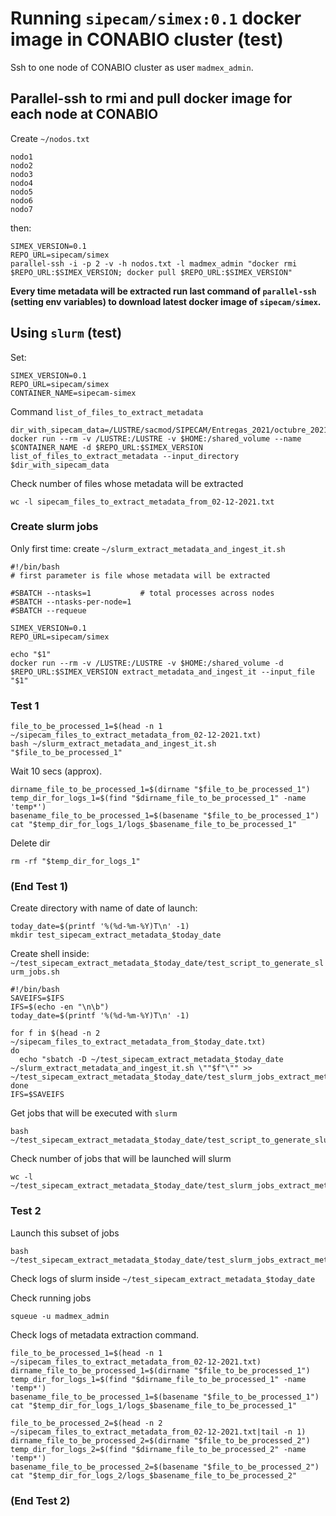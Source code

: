# Running `sipecam/simex:0.1` docker image in CONABIO cluster (test)

Ssh to one node of CONABIO cluster as user `madmex_admin`.

## Parallel-ssh to rmi and pull docker image for each node at CONABIO

Create `~/nodos.txt`

```
nodo1
nodo2
nodo3
nodo4
nodo5
nodo6
nodo7
```

then:

```
SIMEX_VERSION=0.1
REPO_URL=sipecam/simex
parallel-ssh -i -p 2 -v -h nodos.txt -l madmex_admin "docker rmi $REPO_URL:$SIMEX_VERSION; docker pull $REPO_URL:$SIMEX_VERSION"
```

**Every time metadata will be extracted run last command of `parallel-ssh` (setting env variables) to download latest docker image of `sipecam/simex`.**


## Using `slurm` (test)

Set:

```
SIMEX_VERSION=0.1
REPO_URL=sipecam/simex
CONTAINER_NAME=sipecam-simex
```

Command `list_of_files_to_extract_metadata`

```
dir_with_sipecam_data=/LUSTRE/sacmod/SIPECAM/Entregas_2021/octubre_2021/SIPECAM/
docker run --rm -v /LUSTRE:/LUSTRE -v $HOME:/shared_volume --name $CONTAINER_NAME -d $REPO_URL:$SIMEX_VERSION list_of_files_to_extract_metadata --input_directory $dir_with_sipecam_data
```

Check number of files whose metadata will be extracted

```
wc -l sipecam_files_to_extract_metadata_from_02-12-2021.txt
```

### Create slurm jobs

Only first time: create `~/slurm_extract_metadata_and_ingest_it.sh`

```
#!/bin/bash
# first parameter is file whose metadata will be extracted

#SBATCH --ntasks=1           # total processes across nodes
#SBATCH --ntasks-per-node=1
#SBATCH --requeue

SIMEX_VERSION=0.1
REPO_URL=sipecam/simex

echo "$1"
docker run --rm -v /LUSTRE:/LUSTRE -v $HOME:/shared_volume -d $REPO_URL:$SIMEX_VERSION extract_metadata_and_ingest_it --input_file "$1"
```

### Test 1

```
file_to_be_processed_1=$(head -n 1 ~/sipecam_files_to_extract_metadata_from_02-12-2021.txt)
bash ~/slurm_extract_metadata_and_ingest_it.sh "$file_to_be_processed_1"
```

Wait 10 secs (approx).

```
dirname_file_to_be_processed_1=$(dirname "$file_to_be_processed_1")
temp_dir_for_logs_1=$(find "$dirname_file_to_be_processed_1" -name 'temp*')
basename_file_to_be_processed_1=$(basename "$file_to_be_processed_1")
cat "$temp_dir_for_logs_1/logs_$basename_file_to_be_processed_1"
```

Delete dir

```
rm -rf "$temp_dir_for_logs_1"
```

### (End Test 1)

Create directory with name of date of launch:

```
today_date=$(printf '%(%d-%m-%Y)T\n' -1)
mkdir test_sipecam_extract_metadata_$today_date
```

Create shell inside: `~/test_sipecam_extract_metadata_$today_date/test_script_to_generate_slurm_jobs.sh`

```
#!/bin/bash
SAVEIFS=$IFS
IFS=$(echo -en "\n\b")
today_date=$(printf '%(%d-%m-%Y)T\n' -1)

for f in $(head -n 2 ~/sipecam_files_to_extract_metadata_from_$today_date.txt)
do
  echo "sbatch -D ~/test_sipecam_extract_metadata_$today_date ~/slurm_extract_metadata_and_ingest_it.sh \""$f"\"" >> ~/test_sipecam_extract_metadata_$today_date/test_slurm_jobs_extract_metadata_and_ingest_it.sh
done
IFS=$SAVEIFS

```

Get jobs that will be executed with `slurm`

```
bash ~/test_sipecam_extract_metadata_$today_date/test_script_to_generate_slurm_jobs.sh
```

Check number of jobs that will be launched will slurm

```
wc -l ~/test_sipecam_extract_metadata_$today_date/test_slurm_jobs_extract_metadata_and_ingest_it.sh
```


### Test 2

Launch this subset of jobs

```
bash ~/test_sipecam_extract_metadata_$today_date/test_slurm_jobs_extract_metadata_and_ingest_it.sh
```

Check logs of slurm inside `~/test_sipecam_extract_metadata_$today_date`

Check running jobs

```
squeue -u madmex_admin
```

Check logs of metadata extraction command.

```
file_to_be_processed_1=$(head -n 1 ~/sipecam_files_to_extract_metadata_from_02-12-2021.txt)
dirname_file_to_be_processed_1=$(dirname "$file_to_be_processed_1")
temp_dir_for_logs_1=$(find "$dirname_file_to_be_processed_1" -name 'temp*')
basename_file_to_be_processed_1=$(basename "$file_to_be_processed_1")
cat "$temp_dir_for_logs_1/logs_$basename_file_to_be_processed_1"

file_to_be_processed_2=$(head -n 2 ~/sipecam_files_to_extract_metadata_from_02-12-2021.txt|tail -n 1)
dirname_file_to_be_processed_2=$(dirname "$file_to_be_processed_2")
temp_dir_for_logs_2=$(find "$dirname_file_to_be_processed_2" -name 'temp*')
basename_file_to_be_processed_2=$(basename "$file_to_be_processed_2")
cat "$temp_dir_for_logs_2/logs_$basename_file_to_be_processed_2"

```

### (End Test 2)